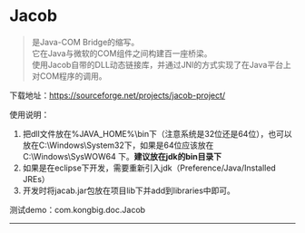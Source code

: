 # Jacob 
> 是Java-COM Bridge的缩写。<br>
> 它在Java与微软的COM组件之间构建百一座桥梁。<br>
> 使用Jacob自带的DLL动态链接库，并通过JNI的方式实现了在Java平台上对COM程序的调用。

下载地址：https://sourceforge.net/projects/jacob-project/

使用说明：
1. 把dll文件放在%JAVA_HOME%\bin下（注意系统是32位还是64位），也可以放在C:\Windows\System32下，如果是64位应该放在C:\Windows\SysWOW64 下。**建议放在jdk的bin目录下**
2. 如果是在eclipse下开发，需要重新引入jdk（Preference/Java/Installed JREs）
3. 开发时将jacab.jar包放在项目lib下并add到libraries中即可。

测试demo：com.kongbig.doc.Jacob

---

